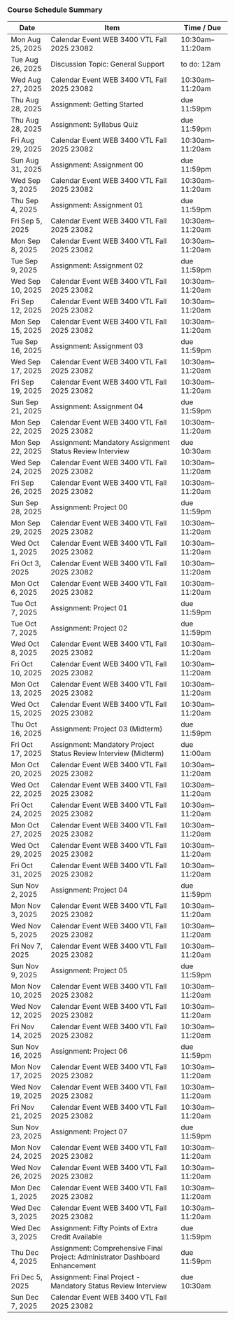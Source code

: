 ### Course Schedule Summary

| Date | Item | Time / Due |
|------|------|-------------|
| Mon Aug 25, 2025 | Calendar Event WEB 3400 VTL Fall 2025 23082 | 10:30am–11:20am |
| Tue Aug 26, 2025 | Discussion Topic: General Support | to do: 12am |
| Wed Aug 27, 2025 | Calendar Event WEB 3400 VTL Fall 2025 23082 | 10:30am–11:20am |
| Thu Aug 28, 2025 | Assignment: Getting Started | due 11:59pm |
| Thu Aug 28, 2025 | Assignment: Syllabus Quiz | due 11:59pm |
| Fri Aug 29, 2025 | Calendar Event WEB 3400 VTL Fall 2025 23082 | 10:30am–11:20am |
| Sun Aug 31, 2025 | Assignment: Assignment 00 | due 11:59pm |
| Wed Sep 3, 2025 | Calendar Event WEB 3400 VTL Fall 2025 23082 | 10:30am–11:20am |
| Thu Sep 4, 2025 | Assignment: Assignment 01 | due 11:59pm |
| Fri Sep 5, 2025 | Calendar Event WEB 3400 VTL Fall 2025 23082 | 10:30am–11:20am |
| Mon Sep 8, 2025 | Calendar Event WEB 3400 VTL Fall 2025 23082 | 10:30am–11:20am |
| Tue Sep 9, 2025 | Assignment: Assignment 02 | due 11:59pm |
| Wed Sep 10, 2025 | Calendar Event WEB 3400 VTL Fall 2025 23082 | 10:30am–11:20am |
| Fri Sep 12, 2025 | Calendar Event WEB 3400 VTL Fall 2025 23082 | 10:30am–11:20am |
| Mon Sep 15, 2025 | Calendar Event WEB 3400 VTL Fall 2025 23082 | 10:30am–11:20am |
| Tue Sep 16, 2025 | Assignment: Assignment 03 | due 11:59pm |
| Wed Sep 17, 2025 | Calendar Event WEB 3400 VTL Fall 2025 23082 | 10:30am–11:20am |
| Fri Sep 19, 2025 | Calendar Event WEB 3400 VTL Fall 2025 23082 | 10:30am–11:20am |
| Sun Sep 21, 2025 | Assignment: Assignment 04 | due 11:59pm |
| Mon Sep 22, 2025 | Calendar Event WEB 3400 VTL Fall 2025 23082 | 10:30am–11:20am |
| Mon Sep 22, 2025 | Assignment: Mandatory Assignment Status Review Interview | due 10:30am |
| Wed Sep 24, 2025 | Calendar Event WEB 3400 VTL Fall 2025 23082 | 10:30am–11:20am |
| Fri Sep 26, 2025 | Calendar Event WEB 3400 VTL Fall 2025 23082 | 10:30am–11:20am |
| Sun Sep 28, 2025 | Assignment: Project 00 | due 11:59pm |
| Mon Sep 29, 2025 | Calendar Event WEB 3400 VTL Fall 2025 23082 | 10:30am–11:20am |
| Wed Oct 1, 2025 | Calendar Event WEB 3400 VTL Fall 2025 23082 | 10:30am–11:20am |
| Fri Oct 3, 2025 | Calendar Event WEB 3400 VTL Fall 2025 23082 | 10:30am–11:20am |
| Mon Oct 6, 2025 | Calendar Event WEB 3400 VTL Fall 2025 23082 | 10:30am–11:20am |
| Tue Oct 7, 2025 | Assignment: Project 01 | due 11:59pm |
| Tue Oct 7, 2025 | Assignment: Project 02 | due 11:59pm |
| Wed Oct 8, 2025 | Calendar Event WEB 3400 VTL Fall 2025 23082 | 10:30am–11:20am |
| Fri Oct 10, 2025 | Calendar Event WEB 3400 VTL Fall 2025 23082 | 10:30am–11:20am |
| Mon Oct 13, 2025 | Calendar Event WEB 3400 VTL Fall 2025 23082 | 10:30am–11:20am |
| Wed Oct 15, 2025 | Calendar Event WEB 3400 VTL Fall 2025 23082 | 10:30am–11:20am |
| Thu Oct 16, 2025 | Assignment: Project 03 (Midterm) | due 11:59pm |
| Fri Oct 17, 2025 | Assignment: Mandatory Project Status Review Interview (Midterm) | due 11:00am |
| Mon Oct 20, 2025 | Calendar Event WEB 3400 VTL Fall 2025 23082 | 10:30am–11:20am |
| Wed Oct 22, 2025 | Calendar Event WEB 3400 VTL Fall 2025 23082 | 10:30am–11:20am |
| Fri Oct 24, 2025 | Calendar Event WEB 3400 VTL Fall 2025 23082 | 10:30am–11:20am |
| Mon Oct 27, 2025 | Calendar Event WEB 3400 VTL Fall 2025 23082 | 10:30am–11:20am |
| Wed Oct 29, 2025 | Calendar Event WEB 3400 VTL Fall 2025 23082 | 10:30am–11:20am |
| Fri Oct 31, 2025 | Calendar Event WEB 3400 VTL Fall 2025 23082 | 10:30am–11:20am |
| Sun Nov 2, 2025 | Assignment: Project 04 | due 11:59pm |
| Mon Nov 3, 2025 | Calendar Event WEB 3400 VTL Fall 2025 23082 | 10:30am–11:20am |
| Wed Nov 5, 2025 | Calendar Event WEB 3400 VTL Fall 2025 23082 | 10:30am–11:20am |
| Fri Nov 7, 2025 | Calendar Event WEB 3400 VTL Fall 2025 23082 | 10:30am–11:20am |
| Sun Nov 9, 2025 | Assignment: Project 05 | due 11:59pm |
| Mon Nov 10, 2025 | Calendar Event WEB 3400 VTL Fall 2025 23082 | 10:30am–11:20am |
| Wed Nov 12, 2025 | Calendar Event WEB 3400 VTL Fall 2025 23082 | 10:30am–11:20am |
| Fri Nov 14, 2025 | Calendar Event WEB 3400 VTL Fall 2025 23082 | 10:30am–11:20am |
| Sun Nov 16, 2025 | Assignment: Project 06 | due 11:59pm |
| Mon Nov 17, 2025 | Calendar Event WEB 3400 VTL Fall 2025 23082 | 10:30am–11:20am |
| Wed Nov 19, 2025 | Calendar Event WEB 3400 VTL Fall 2025 23082 | 10:30am–11:20am |
| Fri Nov 21, 2025 | Calendar Event WEB 3400 VTL Fall 2025 23082 | 10:30am–11:20am |
| Sun Nov 23, 2025 | Assignment: Project 07 | due 11:59pm |
| Mon Nov 24, 2025 | Calendar Event WEB 3400 VTL Fall 2025 23082 | 10:30am–11:20am |
| Wed Nov 26, 2025 | Calendar Event WEB 3400 VTL Fall 2025 23082 | 10:30am–11:20am |
| Mon Dec 1, 2025 | Calendar Event WEB 3400 VTL Fall 2025 23082 | 10:30am–11:20am |
| Wed Dec 3, 2025 | Calendar Event WEB 3400 VTL Fall 2025 23082 | 10:30am–11:20am |
| Wed Dec 3, 2025 | Assignment: Fifty Points of Extra Credit Available | due 11:59pm |
| Thu Dec 4, 2025 | Assignment: Comprehensive Final Project: Administrator Dashboard Enhancement | due 11:59pm |
| Fri Dec 5, 2025 | Assignment: Final Project - Mandatory Status Review Interview | due 10:30am |
| Sun Dec 7, 2025 | Calendar Event WEB 3400 VTL Fall 2025 23082